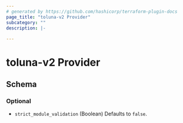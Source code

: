 ```yaml
---
# generated by https://github.com/hashicorp/terraform-plugin-docs
page_title: "toluna-v2 Provider"
subcategory: ""
description: |-
  
---
```


# toluna-v2 Provider





<!-- schema generated by tfplugindocs -->
## Schema

### Optional

- `strict_module_validation` (Boolean) Defaults to `false`.
